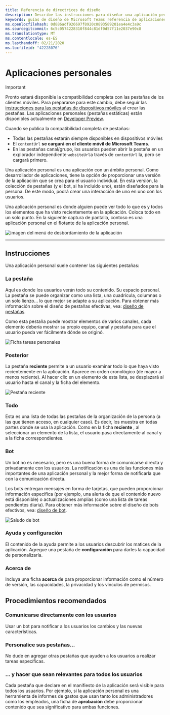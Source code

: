 ```yaml
---
title: Referencia de directrices de diseño
description: Describe las instrucciones para diseñar una aplicación personal
keywords: guías de diseño de Microsoft Teams referencia de aplicaciones personales
ms.openlocfilehash: 0d886adf926697f8920c0893589201ea4e4c3a9c
ms.sourcegitcommit: 6c5c0574228310f844c81df0d57f11e2037e90c8
ms.translationtype: MT
ms.contentlocale: es-ES
ms.lasthandoff: 02/21/2020
ms.locfileid: "42228076"
---
```

# <a name="personal-apps"></a>Aplicaciones personales

> [!Important]
> Pronto estará disponible la compatibilidad completa con las pestañas de los clientes móviles. Para prepararse para este cambio, debe seguir las [instrucciones para las pestañas de dispositivos móviles](~/tabs/design/tabs-mobile.md) al crear las pestañas. Las aplicaciones personales (pestañas estáticas) están disponibles actualmente en [Developer Preview](~/resources/dev-preview/developer-preview-intro.md).
>
> Cuando se publica la compatibilidad completa de pestañas:
>
> * Todas las pestañas estarán siempre disponibles en dispositivos móviles
> * El `contentUrl` **se cargará en el cliente móvil de Microsoft Teams**.
> * En las pestañas canal/grupo, los usuarios pueden abrir la pestaña en un explorador independiente `websiteUrl`a través de `contentUrl` la, pero se cargará primero.

Una aplicación personal es una aplicación con un ámbito personal. Como desarrollador de aplicaciones, tiene la opción de proporcionar una versión de la aplicación que se crea para el usuario individual. En esta versión, la colección de pestañas (y el bot, si ha incluido uno), están diseñados para la persona. De este modo, podrá crear una interacción de uno en uno con los usuarios.

Una aplicación personal es donde alguien puede ver todo lo que es y todos los elementos que ha visto recientemente en la aplicación. Coloca todo en un solo punto. En la siguiente captura de pantalla, contoso es una aplicación personal en el flotante de la aplicación personal.

![imagen del menú de desbordamiento de la aplicación](~/assets/images/Personal-apps-App-flyout.png)

---

## <a name="guidelines"></a>Instrucciones

Una aplicación personal suele contener las siguientes pestañas:

### <a name="your-tab"></a>La pestaña

Aquí es donde los usuarios verán todo su contenido. Su espacio personal. La pestaña se puede organizar como una lista, una cuadrícula, columnas o un solo lienzo... lo que mejor se adapte a su aplicación. Para obtener más información sobre el diseño de pestañas efectivas, vea: [diseño de pestañas](../../tabs/design/tabs.md).

Como esta pestaña puede mostrar elementos de varios canales, cada elemento debería mostrar su propio equipo, canal y pestaña para que el usuario pueda ver fácilmente dónde se originó.

![Ficha tareas personales](~/assets/images/Personal-apps-MY-tab.png)

### <a name="recent"></a>Posterior

La pestaña **reciente** permite a un usuario examinar todo lo que haya visto recientemente en la aplicación. Aparece en orden cronológico (de mayor a menos reciente). Al hacer clic en un elemento de esta lista, se desplazará al usuario hasta el canal y la ficha del elemento.

![Pestaña reciente](~/assets/images/Personal-apps-Recent-tab.png)

### <a name="all"></a>Todo

Esta es una lista de todas las pestañas de la organización de la persona (a las que tienen acceso, en cualquier caso). Es decir, los muestra en todas partes donde se usa la aplicación. Como en la ficha **reciente** , al seleccionar un elemento de la lista, el usuario pasa directamente al canal y a la ficha correspondientes.

### <a name="bot"></a>Bot

Un bot no es necesario, pero es una buena forma de comunicarse directa y privadamente con los usuarios. La notificación es una de las funciones más importantes de una aplicación personal y la mejor forma de notificarla que con la comunicación directa.

Los bots entregan mensajes en forma de tarjetas, que pueden proporcionar información específica (por ejemplo, una alerta de que el contenido nuevo está disponible) o actualizaciones amplias (como una lista de tareas pendientes diaria). Para obtener más información sobre el diseño de bots efectivos, vea: [diseño de bot](../../bots/design/bots.md).

![Saludo de bot](~/assets/images/Personal-apps-Bot.png)

### <a name="help-and-settings"></a>Ayuda y configuración

El contenido de la ayuda permite a los usuarios descubrir los matices de la aplicación. Agregue una pestaña de **configuración** para darles la capacidad de personalizarla.

### <a name="about"></a>Acerca de

Incluya una ficha **acerca** de para proporcionar información como el número de versión, las capacidades, la privacidad y los vínculos de permisos.

## <a name="best-practices"></a>Procedimientos recomendados

### <a name="communicate-directly-with-your-users"></a>Comunicarse directamente con los usuarios

Usar un bot para notificar a los usuarios los cambios y las nuevas características.

### <a name="customize-your-tabs"></a>Personalice sus pestañas...

No dude en agregar otras pestañas que ayuden a los usuarios a realizar tareas específicas.

### <a name="and-make-them-relevant-to-every-user"></a>... y hacer que sean relevantes para todos los usuarios

Cada pestaña que declare en el manifiesto de la aplicación será visible para todos los usuarios. Por ejemplo, si la aplicación personal es una herramienta de informes de gastos que usan tanto los administradores como los empleados, una ficha de **aprobación** debe proporcionar contenido que sea significativo para ambas funciones.
